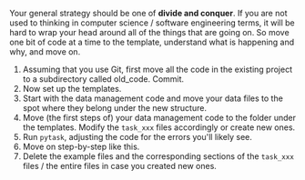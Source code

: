 Your general strategy should be one of **divide and conquer**. If you are not used to
thinking in computer science / software engineering terms, it will be hard to wrap your
head around all of the things that are going on. So move one bit of code at a time to
the template, understand what is happening and why, and move on.

1. Assuming that you use Git, first move all the code in the existing project to a
   subdirectory called old_code. Commit.
1. Now set up the templates.
1. Start with the data management code and move your data files to the spot where they
   belong under the new structure.
1. Move (the first steps of) your data management code to the folder under the
   templates. Modify the `task_xxx` files accordingly or create new ones.
1. Run `pytask`, adjusting the code for the errors you'll likely see.
1. Move on step-by-step like this.
1. Delete the example files and the corresponding sections of the `task_xxx` files / the
   entire files in case you created new ones.
